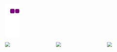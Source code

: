
![snake gif](https://github.com/berni23/berni23/blob/output/github-contribution-grid-snake.gif)


<p float="left" style="display:flex;">
  
 <img width=250 src="https://i.imgur.com/Hse7kMC.gif"/>
  <img width=250 src="https://media4.giphy.com/media/du3J3cXyzhj75IOgvA/giphy.gif?cid=790b76110d7e7df8be7cf962e6b73be43b070762fe3c2cc6&rid=giphy.gif&ct=g"/>
 
  <br/>
 <img width=250 src="https://i.imgur.com/Hse7kMC.gif"/>
 
</p>


<!--
**berni23/berni23** is a ✨ _special_ ✨ repository because its `README.md` (this file) appears on your GitHub profile.

Here are some ideas to get you started:

- 🔭 I’m currently working on ...
- 🌱 I’m currently learning ...
- 👯 I’m looking to collaborate on ...
- 🤔 I’m looking for help with ...
- 💬 Ask me about ...
- 📫 How to reach me: ...
- 😄 Pronouns: ...
- ⚡ Fun fact: ...
-->
